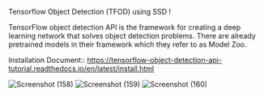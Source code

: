 Tensorflow Object Detection (TFOD) using SSD !

TensorFlow object detection API is the framework for creating a deep learning network that solves object detection problems. There are already pretrained models in their framework which they refer to as Model Zoo.

Installation Document:: https://tensorflow-object-detection-api-tutorial.readthedocs.io/en/latest/install.html

![Screenshot (158)](https://user-images.githubusercontent.com/86067050/155890554-2c49c668-70ca-4119-999f-34ea9ae89062.png)
![Screenshot (159)](https://user-images.githubusercontent.com/86067050/155890565-68e5b20e-8acd-48f2-be74-4f08c020778b.png)
![Screenshot (160)](https://user-images.githubusercontent.com/86067050/155890598-aee56a7b-a547-47d9-90ed-0ff4b4a30b93.png)

